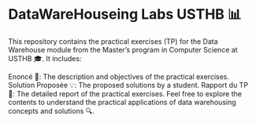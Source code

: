 # DataWareHouseing Labs USTHB 📊
This repository contains the practical exercises (TP) for the Data Warehouse module from the Master’s program in Computer Science at USTHB 🎓. It includes:

Enoncé 📄: The description and objectives of the practical exercises.
Solution Proposée 💡: The proposed solutions by a student.
Rapport du TP 📑: The detailed report of the practical exercises.
Feel free to explore the contents to understand the practical applications of data warehousing concepts and solutions 🔍.
